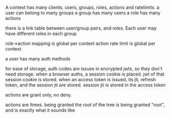 A context has many clients, users, groups, roles, actions and ratelimits.
a user can belong to many groups
a group has many users
a role has many actions

there is a link table between user/group pairs, and roles.
Each user may have different roles in each group

role->action mapping is global per context
action rate limit is global per context

a user has many auth methods

for ease of storage, auth codes are issues in encrypted jwts, so they don't need storage.
when a browser auths, a session cookie is placed.  jwt of that session cookie is stored.
when an access token is issued, its jti, refresh token, and the session jti are stored.
session jti is stored in the access token

actions are grant only, no deny.

actions are ltrees.  being granted the root of the tree is being granted "root", and is exactly what it sounds like